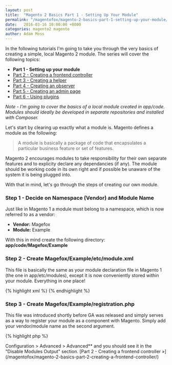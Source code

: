 ```yaml
---
layout: post
title:  "Magento 2 Basics Part 1 - Setting Up Your Module"
permalink: "/magentofox/magento-2-basics-part-1-setting-up-your-module/"
date:   2016-03-16 10:00:00 +0000
categories: magento2 magento
author: Adam Moss
---
```


In the following tutorials I'm going to take you through the very basics of creating a simple, local Magento 2 module. The series will cover the following topics:

- **Part 1 - Setting up your module**
- [Part 2 - Creating a frontend controller](/magentofox/magento-2-basics-part-2-creating-a-frontend-controller/)
- [Part 3 - Creating a helper](/magentofox/magento-2-basics-part-3-creating-a-helper/)
- [Part 4 - Creating an observer](/magentofox/magento-2-basics-part-4-creating-an-observer/)
- [Part 5 - Creating an admin page](/magentofox/magento-2-basics-part-5-creating-an-admin-page/)
- [Part 6 - Using plugins](/magentofox/magento-2-basics-part-6-using-plugins/)

*Note - I'm going to cover the basics of a local module created in app/code. Modules should ideally be developed in separate repositories and installed with Composer.*

Let's start by clearing up exactly what a module is. Magento defines a module as the following:

>A module is basically a package of code that encapsulates a particular business feature or set of features.

Magento 2 encourages modules to take responsibility for their own separate features and to explicity declare any dependancies (if any).  The module should be working code in its own right and if possible be unaware of the system it is being plugged into.

With that in mind, let's go through the steps of creating our own module.

### Step 1 - Decide on Namespace (Vendor) and Module Name

Just like in Magento 1 a module must belong to a namespace, which is now referred to as a vendor:

- **Vendor:** Magefox
- **Module:** Example

With this in mind create the following directory: **app/code/Magefox/Example**

### Step 2 - Create Magefox/Example/etc/module.xml

This file is basically the same as your module declaration file in Magento 1 (the one in app/etc/modules), except it is now conveniently stored within your module. Everything in one place!

{% highlight xml %}
<config xmlns:xsi="http://www.w3.org/2001/XMLSchema-instance" xsi:noNamespaceSchemaLocation="urn:magento:framework:Module/etc/module.xsd">
    <module name="Magefox_Example" setup_version="1.0.0">
    </module>
</config>
{% endhighlight %}

### Step 3 - Create Magefox/Example/registration.php

This file was introduced shortly before GA was released and simply serves as a way to register your module as a component with Magento. Simply add your vendor/module name as the second argument.

{% highlight php %}
<?php
\Magento\Framework\Component\ComponentRegistrar::register(
    \Magento\Framework\Component\ComponentRegistrar::MODULE,
    'Magefox_Example',
    __DIR__
);
{% endhighlight %}

All that's left for us to do is to activate our module, so using command lin navigate to your Magento 2 root directory and run the following command:

    php bin/magento setup:upgrade

Congratulations you've just created a Magento 2 module! If you want to check it has installed properly login to the admin and go to **Stores > Configuration > Advanced > Advanced** and you should see it in the "Disable Modules Output" section.

[Part 2 - Creating a frontend controller &raquo;](/magentofox/magento-2-basics-part-2-creating-a-frontend-controller/)
